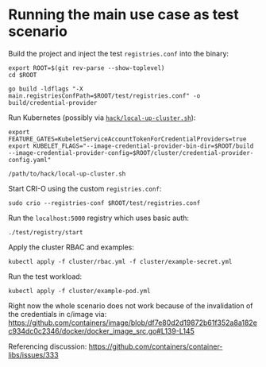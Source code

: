 # Running the main use case as test scenario

Build the project and inject the test `registries.conf` into the binary:

```console
export ROOT=$(git rev-parse --show-toplevel)
cd $ROOT
```

```console
go build -ldflags "-X main.registriesConfPath=$ROOT/test/registries.conf" -o build/credential-provider
```

Run Kubernetes (possibly via [`hack/local-up-cluster.sh`](https://github.com/kubernetes/kubernetes/blob/master/hack/local-up-cluster.sh)):

```console
export FEATURE_GATES=KubeletServiceAccountTokenForCredentialProviders=true
export KUBELET_FLAGS="--image-credential-provider-bin-dir=$ROOT/build --image-credential-provider-config=$ROOT/cluster/credential-provider-config.yaml"
```

```console
/path/to/hack/local-up-cluster.sh
```

Start CRI-O using the custom `registries.conf`:

```console
sudo crio --registries-conf $ROOT/test/registries.conf
```

Run the `localhost:5000` registry which uses basic auth:

```console
./test/registry/start
```

Apply the cluster RBAC and examples:

```console
kubectl apply -f cluster/rbac.yml -f cluster/example-secret.yml
```

Run the test workload:

```console
kubectl apply -f cluster/example-pod.yml
```

Right now the whole scenario does not work because of the invalidation of the
credentials in c/image via: https://github.com/containers/image/blob/df7e80d2d19872b61f352a8a182ec934dc0c2346/docker/docker_image_src.go#L139-L145

Referencing discussion: https://github.com/containers/container-libs/issues/333
